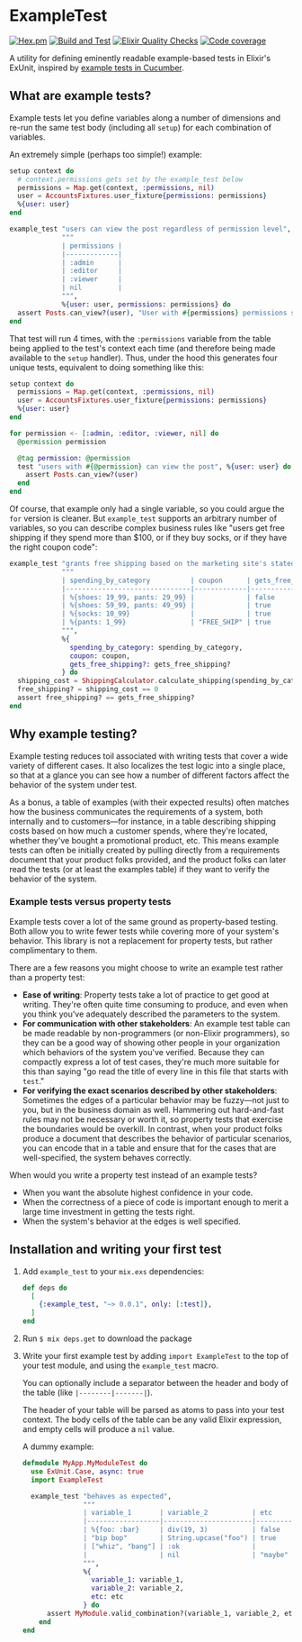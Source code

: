 # ExampleTest

[![Hex.pm](https://img.shields.io/hexpm/v/example_test)](https://hex.pm/packages/example_test) [![Build and Test](https://github.com/s3cur3/example_test/actions/workflows/elixir-build-and-test.yml/badge.svg)](https://github.com/s3cur3/example_test/actions/workflows/elixir-build-and-test.yml) [![Elixir Quality Checks](https://github.com/s3cur3/example_test/actions/workflows/elixir-quality-checks.yml/badge.svg)](https://github.com/s3cur3/example_test/actions/workflows/elixir-quality-checks.yml) [![Code coverage](https://codecov.io/gh/s3cur3/example_test/graph/badge.svg)](https://codecov.io/gh/s3cur3/example_test)

A utility for defining eminently readable example-based tests in 
Elixir's ExUnit, inspired by [example tests in Cucumber](https://cucumber.io/docs/guides/10-minute-tutorial/?lang=java#using-variables-and-examples).

## What are example tests?

Example tests let you define variables along a number of dimensions 
and re-run the same test body (including all `setup`) for each 
combination of variables.

An extremely simple (perhaps too simple!) example:

```elixir
setup context do
  # context.permissions gets set by the example_test below
  permissions = Map.get(context, :permissions, nil)
  user = AccountsFixtures.user_fixture{permissions: permissions}
  %{user: user}
end

example_test "users can view the post regardless of permission level",
             """
             | permissions |
             |-------------|
             | :admin      |
             | :editor     |
             | :viewer     |
             | nil         |
             """,
             %{user: user, permissions: permissions} do
  assert Posts.can_view?(user), "User with #{permissions} permissions should be able to view"
end
```

That test will run 4 times, with the `:permissions` variable from the table 
being applied to the test's context each time (and therefore being made
available to the `setup` handler). Thus, under the hood this generates
four unique tests, equivalent to doing something like this:

```elixir
setup context do
  permissions = Map.get(context, :permissions, nil)
  user = AccountsFixtures.user_fixture{permissions: permissions}
  %{user: user}
end

for permission <- [:admin, :editor, :viewer, nil] do
  @permission permission

  @tag permission: @permission
  test "users with #{@permission} can view the post", %{user: user} do
    assert Posts.can_view?(user)
  end
end
```

Of course, that example only had a single variable, so you could argue
the `for` version is cleaner. But `example_test` supports an arbitrary
number of variables, so you can describe complex business rules like
"users get free shipping if they spend more than $100, or if they buy
socks, or if they have the right coupon code":

```elixir
example_test "grants free shipping based on the marketing site's stated policy",
             """
             | spending_by_category          | coupon      | gets_free_shipping? |
             |-------------------------------|-------------|---------------------|
             | %{shoes: 19_99, pants: 29_99} |             | false               |
             | %{shoes: 59_99, pants: 49_99} |             | true                |
             | %{socks: 10_99}               |             | true                |
             | %{pants: 1_99}                | "FREE_SHIP" | true                |
             """,
             %{
               spending_by_category: spending_by_category,
               coupon: coupon,
               gets_free_shipping?: gets_free_shipping?
             } do
  shipping_cost = ShippingCalculator.calculate_shipping(spending_by_category, coupon)
  free_shipping? = shipping_cost == 0
  assert free_shipping? == gets_free_shipping?
end
```

## Why example testing?

Example testing reduces toil associated with writing tests that cover
a wide variety of different cases. It also localizes the test logic
into a single place, so that at a glance you can see how a number of
different factors affect the behavior of the system under test.

As a bonus, a table of examples (with their expected results) often
matches how the business communicates the requirements of a system,
both internally and to customers—for instance, in a table describing
shipping costs based on how much a customer spends, where they're
located, whether they've bought a promotional product, etc. This means
example tests can often be initially created by pulling directly from
a requirements document that your product folks provided, and the
product folks can later read the tests (or at least the examples table)
if they want to verify the behavior of the system.

### Example tests versus property tests

Example tests cover a lot of the same ground as property-based testing.
Both allow you to write fewer tests while covering more of your system's
behavior. This library is not a replacement for property tests, but
rather complimentary to them.

There are a few reasons you might choose to write an example
test rather than a property test:

- **Ease of writing**: Property tests take a lot of practice to get
  good at writing. They're often quite time consuming to produce, and
  even when you think you've adequately described the parameters to
  the system.
- **For communication with other stakeholders**: An example test
  table can be made readable by non-programmers (or non-Elixir 
  programmers), so they can be a good way of showing other people
  in your organization which behaviors of the system you've verified.
  Because they can compactly express a lot of test cases, they're
  much more suitable for this than saying "go read the title of
  every line in this file that starts with `test`."
- **For verifying the exact scenarios described by other stakeholders**:
  Sometimes the edges of a particular behavior may be fuzzy—not just
  to you, but in the business domain as well. Hammering out hard-and-fast
  rules may not be necessary or worth it, so property tests that exercise
  the boundaries would be overkill. In contrast, when your product
  folks produce a document that describes the behavior of particular
  scenarios, you can encode that in a table and ensure that for the
  cases that are well-specified, the system behaves correctly.

When would you write a property test instead of an example tests?

- When you want the absolute highest confidence in your code.
- When the correctness of a piece of code is important enough to merit
  a large time investment in getting the tests right.
- When the system's behavior at the edges is well specified.

## Installation and writing your first test

1. Add `example_test` to your `mix.exs` dependencies:

    ```elixir
    def deps do
      [
        {:example_test, "~> 0.0.1", only: [:test]},
      ]
    end
    ```
2. Run `$ mix deps.get` to download the package
3. Write your first example test by adding `import ExampleTest` 
   to the top of your test module, and using the `example_test` macro.

   You can optionally include a separator between the header and body
   of the table (like `|--------|-------|`).

   The header of your table will be parsed as atoms to pass into your
   test context. The body cells of the table can be any valid Elixir 
   expression, and empty cells will produce a `nil` value.

   A dummy example:

    ```elixir
    defmodule MyApp.MyModuleTest do
      use ExUnit.Case, async: true
      import ExampleTest

      example_test "behaves as expected",
                   """
                   | variable_1       | variable_2           | etc     |
                   |------------------|----------------------|---------|
                   | %{foo: :bar}     | div(19, 3)           | false   | 
                   | "bip bop"        | String.upcase("foo") | true    |
                   | ["whiz", "bang"] | :ok                  |         |
                   |                  | nil                  | "maybe" |
                   """,
                   %{
                     variable_1: variable_1,
                     variable_2: variable_2,
                     etc: etc
                   } do
          assert MyModule.valid_combination?(variable_1, variable_2, etc)
        end
    end
    ```
